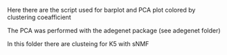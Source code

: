 Here there are the script used for barplot and PCA plot colored by clustering coeafficient

The PCA was performed with the adegenet package (see adegenet folder)

In this folder there are clusteing for K5 with sNMF
